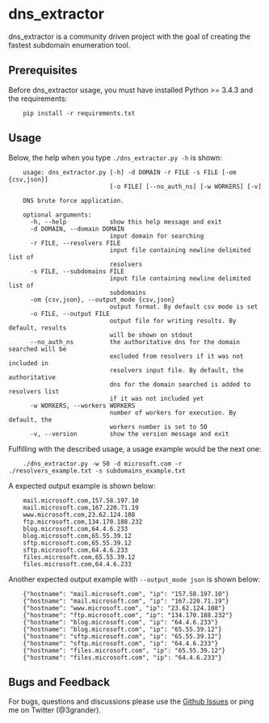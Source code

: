 # dns_extractor
dns_extractor is a community driven project with the goal of creating the fastest subdomain enumeration tool.

## Prerequisites
Before dns_extractor usage, you must have installed Python >= 3.4.3 and the requirements:
```
    pip install -r requirements.txt
```

## Usage
Below, the help when you type `./dns_extractor.py -h` is shown:

```
    usage: dns_extractor.py [-h] -d DOMAIN -r FILE -s FILE [-om {csv,json}]
                            [-o FILE] [--no_auth_ns] [-w WORKERS] [-v]

    DNS brute force application.

    optional arguments:
      -h, --help            show this help message and exit
      -d DOMAIN, --domain DOMAIN
                            input domain for searching
      -r FILE, --resolvers FILE
                            input file containing newline delimited list of
                            resolvers
      -s FILE, --subdomains FILE
                            input file containing newline delimited list of
                            subdomains
      -om {csv,json}, --output_mode {csv,json}
                            output format. By default csv mode is set
      -o FILE, --output FILE
                            output file for writing results. By default, results
                            will be shown on stdout
      --no_auth_ns          the authoritative dns for the domain searched will be
                            excluded from resolvers if it was not included in
                            resolvers input file. By default, the authoritative
                            dns for the domain searched is added to resolvers list
                            if it was not included yet
      -w WORKERS, --workers WORKERS
                            number of workers for execution. By default, the
                            workers number is set to 50
      -v, --version         show the version message and exit
```

Fulfilling with the described usage, a usage example would be the next one:
```
	./dns_extractor.py -w 50 -d microsoft.com -r ./resolvers_example.txt -s subdomains_example.txt
```

A expected output example is shown below:
```
    mail.microsoft.com,157.58.197.10
    mail.microsoft.com,167.220.71.19
    www.microsoft.com,23.62.124.108
    ftp.microsoft.com,134.170.188.232
    blog.microsoft.com,64.4.6.233
    blog.microsoft.com,65.55.39.12
    sftp.microsoft.com,65.55.39.12
    sftp.microsoft.com,64.4.6.233
    files.microsoft.com,65.55.39.12
    files.microsoft.com,64.4.6.233
```

Another expected output example with `--output_mode json` is shown below:
```
    {"hostname": "mail.microsoft.com", "ip": "157.58.197.10"}
    {"hostname": "mail.microsoft.com", "ip": "167.220.71.19"}
    {"hostname": "www.microsoft.com", "ip": "23.62.124.108"}
    {"hostname": "ftp.microsoft.com", "ip": "134.170.188.232"}
    {"hostname": "blog.microsoft.com", "ip": "64.4.6.233"}
    {"hostname": "blog.microsoft.com", "ip": "65.55.39.12"}
    {"hostname": "sftp.microsoft.com", "ip": "65.55.39.12"}
    {"hostname": "sftp.microsoft.com", "ip": "64.4.6.233"}
    {"hostname": "files.microsoft.com", "ip": "65.55.39.12"}
    {"hostname": "files.microsoft.com", "ip": "64.4.6.233"}
```

## Bugs and Feedback
For bugs, questions and discussions please use the [Github Issues](https://github.com/eliasgranderubio/dns_extractor/issues) or ping me on Twitter (@3grander).
